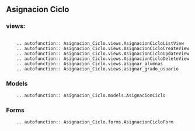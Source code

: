 ## Asignacion Ciclo
### views:

```{eval-rst}

    .. autofunction:: Asignacion_Ciclo.views.AsignacionCicloListView
    .. autofunction:: Asignacion_Ciclo.views.AsignacionCicloCreateView
    .. autofunction:: Asignacion_Ciclo.views.AsignacionCicloUpdateView
    .. autofunction:: Asignacion_Ciclo.views.AsignacionCicloDeleteView
    .. autofunction:: Asignacion_Ciclo.views.asignar_alumnas
    .. autofunction:: Asignacion_Ciclo.views.asignar_grado_usuario

```

### Models

```{eval-rst}
    .. autofunction:: Asignacion_Ciclo.models.AsignacionCiclo
```


### Forms
```{eval-rst}
    .. autofunction:: Asignacion_Ciclo.forms.AsignacionCicloForm
```
